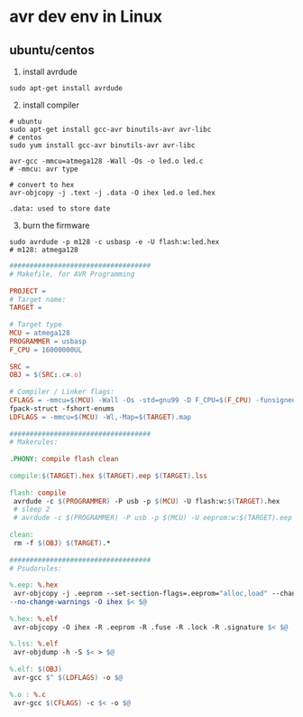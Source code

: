 # avr dev env in Linux

## ubuntu/centos

1. install avrdude

``` sudo apt-get install avrdude ```

2. install compiler
```
# ubuntu
sudo apt-get install gcc-avr binutils-avr avr-libc
# centos
sudo yum install gcc-avr binutils-avr avr-libc

avr-gcc -mmcu=atmega128 -Wall -Os -o led.o led.c
# -mmcu: avr type

# convert to hex
avr-objcopy -j .text -j .data -O ihex led.o led.hex

.data: used to store date
```

3. burn the firmware
```
sudo avrdude -p m128 -c usbasp -e -U flash:w:led.hex
# m128: atmega128
```

```makefile
###################################
# Makefile, for AVR Programming
 
PROJECT =
# Target name:
TARGET =
 
# Target type
MCU = atmega128
PROGRAMMER = usbasp
F_CPU = 16000000UL
 
SRC =
OBJ = $(SRC:.c=.o)
 
# Compiler / Linker flags:
CFLAGS = -mmcu=$(MCU) -Wall -Os -std=gnu99 -D F_CPU=$(F_CPU) -funsigned-char -funsigned-bitfields -
fpack-struct -fshort-enums
LDFLAGS = -mmcu=$(MCU) -Wl,-Map=$(TARGET).map
 
###################################
# Makerules:
 
.PHONY: compile flash clean
 
compile:$(TARGET).hex $(TARGET).eep $(TARGET).lss
 
flash: compile
 avrdude -c $(PROGRAMMER) -P usb -p $(MCU) -U flash:w:$(TARGET).hex
 # sleep 2
 # avrdude -c $(PROGRAMMER) -P usb -p $(MCU) -U eeprom:w:$(TARGET).eep
 
clean:
 rm -f $(OBJ) $(TARGET).*
 
###################################
# Psudorules:
 
%.eep: %.hex
 avr-objcopy -j .eeprom --set-section-flags=.eeprom="alloc,load" --change-section-lma .eeprom=0
--no-change-warnings -O ihex $< $@
 
%.hex: %.elf
 avr-objcopy -O ihex -R .eeprom -R .fuse -R .lock -R .signature $< $@
 
%.lss: %.elf
 avr-objdump -h -S $< > $@
 
%.elf: $(OBJ)
 avr-gcc $^ $(LDFLAGS) -o $@
 
%.o : %.c
 avr-gcc $(CFLAGS) -c $< -o $@
```
